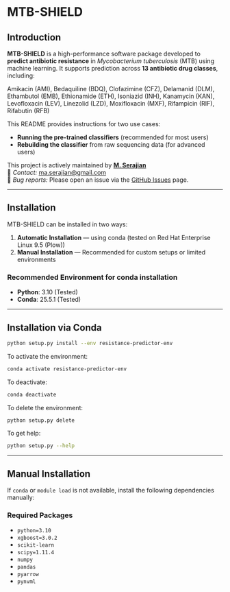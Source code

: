 
# MTB-SHIELD

## Introduction

**MTB-SHIELD** is a high-performance software package developed to **predict antibiotic resistance** in *Mycobacterium tuberculosis* (MTB) using machine learning. It supports prediction across **13 antibiotic drug classes**, including:

Amikacin (AMI), Bedaquiline (BDQ), Clofazimine (CFZ), Delamanid (DLM), Ethambutol (EMB), Ethionamide (ETH), Isoniazid (INH), Kanamycin (KAN), Levofloxacin (LEV), Linezolid (LZD), Moxifloxacin (MXF), Rifampicin (RIF), Rifabutin (RFB)

This README provides instructions for two use cases:
- **Running the pre-trained classifiers** (recommended for most users)
- **Rebuilding the classifier** from raw sequencing data (for advanced users)

This project is actively maintained by **[M. Serajian](https://github.com/M-Serajian/)**  
📧 *Contact:* ma.serajian@gmail.com  
🐛 *Bug reports:* Please open an issue via the [GitHub Issues](https://github.com/M-Serajian/MTB-SHIELD/issues) page.

---

## Installation

MTB-SHIELD can be installed in two ways:

1. **Automatic Installation** — using conda (tested on Red Hat Enterprise Linux 9.5 (Plow))
2. **Manual Installation** — Recommended for custom setups or limited environments

### Recommended Environment for conda installation 

- **Python**: 3.10  (Tested)
- **Conda**: 25.5.1 (Tested)

---

## Installation via Conda

```bash
python setup.py install --env resistance-predictor-env
```

To activate the environment:
```bash
conda activate resistance-predictor-env
```

To deactivate:
```bash
conda deactivate
```

To delete the environment:
```bash
python setup.py delete
```

To get help:
```bash
python setup.py --help
```

---

## Manual Installation

If `conda` or `module load` is not available, install the following dependencies manually:

### Required Packages

- `python=3.10`
- `xgboost=3.0.2`
- `scikit-learn`
- `scipy=1.11.4`
- `numpy`
- `pandas`
- `pyarrow`
- `pynvml`

